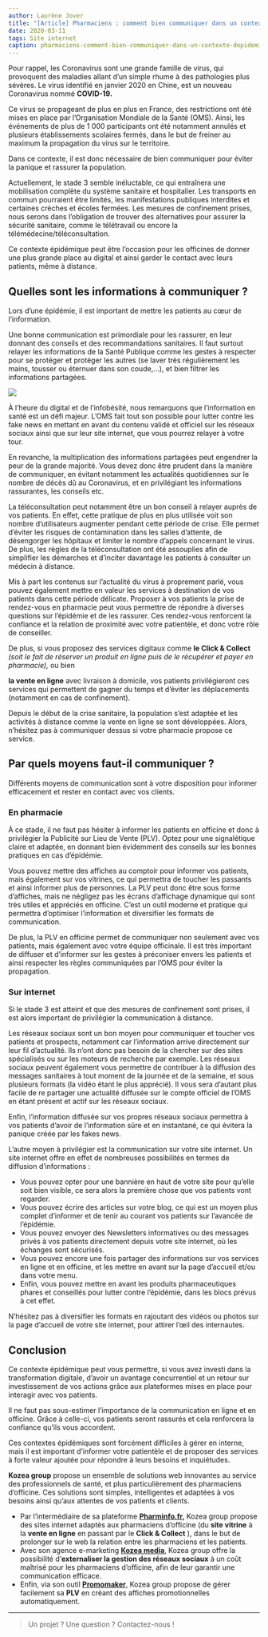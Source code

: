 ```yaml
---
author: Laurène Jover
title: "[Article] Pharmaciens : comment bien communiquer dans un contexte d’épidémie mondiale ?"
date: 2020-03-11
tags: Site internet
caption: pharmaciens-comment-bien-communiquer-dans-un-contexte-depidemie-mondiale.webp
---
```


Pour rappel, les Coronavirus sont une grande famille de virus, qui provoquent des maladies allant d’un simple rhume à des pathologies plus sévères. Le virus identifié en janvier 2020 en Chine, est un nouveau Coronavirus nommé
**COVID-19.**

Ce virus se propageant de plus en plus en France, des restrictions ont été mises en place par l’Organisation Mondiale de la Santé (OMS). Ainsi, les événements de plus de 1 000 participants ont été notamment annulés et plusieurs établissements scolaires fermés, dans le but de freiner au maximum la propagation du virus sur le territoire.

Dans ce contexte, il est donc nécessaire de bien communiquer pour éviter la panique et rassurer la population.

Actuellement, le stade 3 semble inéluctable, ce qui entraînera une mobilisation complète du système sanitaire et hospitalier. Les transports en commun pourraient être limités, les manifestations publiques interdites et certaines crèches et écoles fermées. Les mesures de confinement prises, nous serons dans l’obligation de trouver des alternatives pour assurer la sécurité sanitaire, comme le télétravail ou encore la télémédecine/téléconsultation.

Ce contexte épidémique peut être l’occasion pour les officines de donner une plus grande place au digital et ainsi garder le contact avec leurs patients, même à distance.

## **Quelles sont les informations à communiquer ?**

Lors d’une épidémie, il est important de mettre les patients au cœur de l’information.

Une bonne communication est primordiale pour les rassurer, en leur donnant des conseils et des recommandations sanitaires. Il faut surtout relayer les informations de la Santé Publique comme les gestes à respecter pour se protéger et protéger les autres (se laver très régulièrement les mains, tousser ou éternuer dans son coude,…), et bien filtrer les informations partagées.

![](/2020-03-11_pharmaciens-comment-bien-communiquer-dans-un-contexte-depidemie-mondiale/coronavirus.png)

À l’heure du digital et de l’infobésité, nous remarquons que l’information en santé est un défi majeur. L’OMS fait tout son possible pour lutter contre les fake news en mettant en avant du contenu validé et officiel sur les réseaux sociaux ainsi que sur leur site internet, que vous pourrez relayer à votre tour.

En revanche, la multiplication des informations partagées peut engendrer la peur de la grande majorité. Vous devez donc être prudent dans la manière de communiquer, en évitant notamment les actualités quotidiennes sur le nombre de décès dû au Coronavirus, et en privilégiant les informations rassurantes, les conseils etc.

La téléconsultation peut notamment être un bon conseil à relayer auprès de vos patients. En effet, cette pratique de plus en plus utilisée voit son nombre d’utilisateurs augmenter pendant cette période de crise. Elle permet d’éviter les risques de contamination dans les salles d’attente, de désengorger les hôpitaux et limiter le nombre d’appels concernant le virus. De plus, les règles de la téléconsultation ont été assouplies afin de simplifier les démarches et d’inciter davantage les patients à consulter un médecin à distance.

Mis à part les contenus sur l’actualité du virus à proprement parlé, vous pouvez également mettre en valeur les services à destination de vos patients dans cette période délicate. Proposer à vos patients la prise de rendez-vous en pharmacie peut vous permettre de répondre à diverses questions sur l’épidémie et de les rassurer. Ces rendez-vous renforcent la confiance et la relation de proximité avec votre patientèle, et donc votre rôle de conseiller.

De plus, si vous proposez des services digitaux comme
**le Click & Collect**
_(soit le fait de réserver un produit en ligne puis de le récupérer et payer en pharmacie),_
ou bien

**la vente en ligne**
avec livraison à domicile, vos patients privilégieront ces services qui permettent de gagner du temps et d’éviter les déplacements (notamment en cas de confinement).

Depuis le début de la crise sanitaire, la population s’est adaptée et les activités à distance comme la vente en ligne se sont développées. Alors, n’hésitez pas à communiquer dessus si votre pharmacie propose ce service.

## **Par quels moyens faut-il communiquer ?**

Différents moyens de communication sont à votre disposition pour informer efficacement et rester en contact avec vos clients.

### **En pharmacie**

À ce stade, il ne faut pas hésiter à informer les patients en officine et donc à privilégier la Publicité sur Lieu de Vente (PLV). Optez pour une signalétique claire et adaptée, en donnant bien évidemment des conseils sur les bonnes pratiques en cas d’épidémie.

Vous pouvez mettre des affiches au comptoir pour informer vos patients, mais également sur vos vitrines, ce qui permettra de toucher les passants et ainsi informer plus de personnes. La PLV peut donc être sous forme d’affiches, mais ne négligez pas les écrans d’affichage dynamique qui sont très utiles et appréciés en officine. C’est un outil moderne et pratique qui permettra d’optimiser l’information et diversifier les formats de communication.

De plus, la PLV en officine permet de communiquer non seulement avec vos patients, mais également avec votre équipe officinale. Il est très important de diffuser et d’informer sur les gestes à préconiser envers les patients et ainsi respecter les règles communiquées par l’OMS pour éviter la propagation.

### **Sur internet**

Si le stade 3 est atteint et que des mesures de confinement sont prises, il est alors important de privilégier la communication à distance.

Les réseaux sociaux sont un bon moyen pour communiquer et toucher vos patients et prospects, notamment car l’information arrive directement sur leur fil d’actualité. Ils n’ont donc pas besoin de la chercher sur des sites spécialisés ou sur les moteurs de recherche par exemple. Les réseaux sociaux peuvent également vous permettre de contribuer à la diffusion des messages sanitaires à tout moment de la journée et de la semaine, et sous plusieurs formats (la vidéo étant le plus apprécié). Il vous sera d’autant plus facile de re partager une actualité diffusée sur le compte officiel de l’OMS en étant présent et actif sur les réseaux sociaux.

Enfin, l’information diffusée sur vos propres réseaux sociaux permettra à vos patients d’avoir de l’information sûre et en instantané, ce qui évitera la panique créée par les fakes news.

L’autre moyen à privilégier est la communication sur votre site internet. Un site internet offre en effet de nombreuses possibilités en termes de diffusion d’informations :

- Vous pouvez opter pour une bannière en haut de votre site pour qu’elle soit bien visible, ce sera alors la première chose que vos patients vont regarder.
- Vous pouvez écrire des articles sur votre blog, ce qui est un moyen plus complet d’informer et de tenir au courant vos patients sur l’avancée de l’épidémie.
- Vous pouvez envoyer des Newsletters informatives ou des messages privés à vos patients directement depuis votre site internet, où les échanges sont sécurisés.
- Vous pouvez encore une fois partager des informations sur vos services en ligne et en officine, et les mettre en avant sur la page d’accueil et/ou dans votre menu.
- Enfin, vous pouvez mettre en avant les produits pharmaceutiques phares et conseillés pour lutter contre l’épidémie, dans les blocs prévus à cet effet.

N’hésitez pas à diversifier les formats en rajoutant des vidéos ou photos sur la page d’accueil de votre site internet, pour attirer l’œil des internautes.

## **Conclusion**

Ce contexte épidémique peut vous permettre, si vous avez investi dans la transformation digitale, d’avoir un avantage concurrentiel et un retour sur investissement de vos actions grâce aux plateformes mises en place pour interagir avec vos patients.

Il ne faut pas sous-estimer l’importance de la communication en ligne et en officine. Grâce à celle-ci, vos patients seront rassurés et cela renforcera la confiance qu’ils vous accordent.

Ces contextes épidémiques sont forcément difficiles à gérer en interne, mais il est important d’informer votre patientèle et de proposer des services à forte valeur ajoutée pour répondre à leurs besoins et inquiétudes.

**Kozea group**
propose un ensemble de solutions web innovantes au service des professionnels de santé, et plus particulièrement des pharmaciens d’officine. Ces solutions sont simples, intelligentes et adaptées à vos besoins ainsi qu’aux attentes de vos patients et clients.

- Par l’intermédiaire de sa plateforme
  **[Pharminfo.fr](https://www.pharminfo.fr/),**
  Kozea group propose des sites internet adaptés aux pharmaciens d’officine (du
  **site vitrine**
  à la
  **vente en ligne**
  en passant par le
  **Click & Collect**
  ), dans le but de prolonger sur le web la relation entre les pharmaciens et les patients.
- Avec son agence e-marketing
  **[Kozea media](https://media.kozea.fr/)**, Kozea group offre la possibilité d’**externaliser la gestion des réseaux sociaux**
  à un coût maîtrisé pour les pharmaciens d’officine, afin de leur garantir une communication efficace.
- Enfin, via son outil
  **[Promomaker](https://www.promomaker.fr/)**, Kozea group propose de gérer facilement sa
  **PLV**
  en créant des affiches promotionnelles automatiquement.

---

> Un projet ? Une question ? Contactez-nous !
